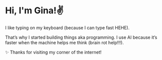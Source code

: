 # Hi, I'm Gina!✌️

I like typing on my keyboard (because I can type fast HEHE).

That’s why I started building things aka programming. I use AI because it’s faster when the machine helps me think (brain rot help!!!).

✨ Thanks for visiting my corner of the internet!
